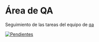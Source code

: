 # Área de QA
Seguimiento de las tareas del equipo de [qa](https://www.mozilla-hispano.org/documentacion/QA)

[![Pendientes](https://badge.waffle.io/mozillahispano/qa.svg?label=ready&title=Ready)](http://waffle.io/mozillahispano/qa) 
